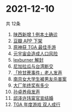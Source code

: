# 2021-12-10
  共 12条

  <!-- BEGIN -->
  <!-- 最后更新时间:Fri Dec 10 2021 08:13:31 GMT+0000 (Coordinated Universal Time) -->
  1. [陕西新增 1 例本土确诊](https://www.zhihu.com/search?q=陕西疫情)
1. [豆瓣 APP 下架](https://www.zhihu.com/search?q=豆瓣)
1. [原神获 TGA 最佳手游 ](https://www.zhihu.com/search?q=原神)
1. [元宇宙会造成人口风险](https://www.zhihu.com/search?q=元宇宙)
1. [lexburner 解封](https://www.zhihu.com/search?q=lex)
1. [尼加拉瓜与台湾断交](https://www.zhihu.com/search?q=尼加拉瓜)
1. [「抢甘蔗事件」老人发声](https://www.zhihu.com/search?q=抢甘蔗事件)
1. [南京女大学生被男友杀害案](https://www.zhihu.com/search?q=南京女大学生)
1. [大厂年终奖有多少](https://www.zhihu.com/search?q=大厂年终奖)
1. [孙卓养母发声](https://www.zhihu.com/search?q=孙卓)
1. [邱泽许玮甯官宣结婚](https://www.zhihu.com/search?q=邱泽)
1. [TGA 年度游戏 双人成行](https://www.zhihu.com/search?q=TGA)
  <!-- END -->
  